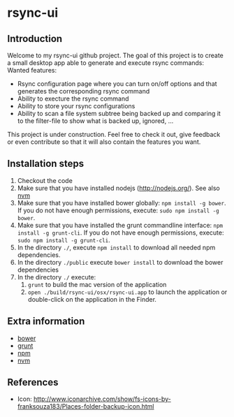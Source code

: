 rsync-ui
========

## Introduction

Welcome to my rsync-ui github project.
The goal of this project is to create a small desktop app able to generate and execute rsync commands:
Wanted features:
- Rsync configuration page where you can turn on/off options and that generates the corresponding rsync command
- Ability to execture the rsync command
- Ability to store your rsync configurations
- Ability to scan a file system subtree being backed up and comparing it to the filter-file to show what is backed up, ignored, ...

This project is under construction.
Feel free to check it out, give feedback or even contribute so that it will also contain the features you want.

## Installation steps

1. Checkout the code
2. Make sure that you have installed nodejs (http://nodejs.org/). See also [nvm](docs/nvm.md)
3. Make sure that you have installed bower globally: `npm install -g bower`. If you do not have enough permissions, execute: `sudo npm install -g bower`.
4. Make sure that you have installed the grunt commandline interface: `npm install -g grunt-cli`. If you do not have enough permissions, execute: `sudo npm install -g grunt-cli`.
5. In the directory `./`, execute `npm install` to download all needed npm dependencies.
6. In the directory `./public` execute `bower install` to download the bower dependencies
7. In the directory `./` execute:
   1. `grunt` to build the mac version of the application
   2. `open ./build/rsync-ui/osx/rsync-ui.app` to launch the application or double-click on the application in the Finder.

## Extra information
* [bower](docs/bower.md)
* [grunt](docs/grunt.md)
* [npm](docs/npm.md)
* [nvm](docs/nvm.md)

## References
* Icon: http://www.iconarchive.com/show/fs-icons-by-franksouza183/Places-folder-backup-icon.html